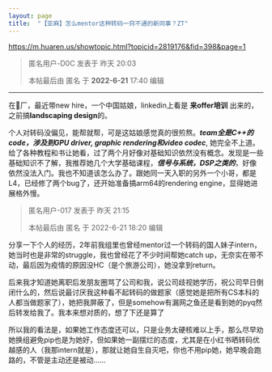 ```yaml
---
layout: page
title:  "【亚麻】怎么mentor这种转码一窍不通的新同事？ZT" 
---
```


https://m.huaren.us/showtopic.html?topicid=2819176&fid=398&page=1

> 匿名用户-D0C 发表于 昨天 20:03 
> 
> 本帖最后由 匿名 于 **2022-6-21** 17:40 编辑

--- 

在🍌厂，最近带new hire，一个中国姑娘，linkedin上看是 **来offer培训** 出来的，之前搞**landscaping design**的。

个人对转码没偏见，能帮就帮，可是这姑娘感觉真的很煎熬。***team全是C++的code，涉及到GPU driver, graphic rendering和video codec***, 她完全不上道。给了各种教程和书让她看，过了两个月好像对基础知识依然没有概念。发现是一些基础知识不了解，我推荐她几个大学基础课程，***信号与系统，DSP之类的***，好像依然没法入门。我也不知道该怎么办了。跟她同一天入职的另外一个小哥，都是L4，已经修了两个bug了，还开始准备搞arm64的rendering engine，显得她进展格外慢。


> 匿名用户-017 发表于 昨天 21:15
> 
> 本帖最后由 匿名 于 2022-6-21 18:20 编辑

分享一下个人的经历，2年前我组里也曾经mentor过一个转码的国人妹子intern，她当时也是非常的struggle，我也曾经花了不少时间帮她catch up，无奈实在带不动，最后因为疫情的原因没HC（是个旅游公司），她没拿到return。

后来我才知道她离职后发朋友圈骂了公司和我，说公司歧视她学历，祝公司早日倒闭什么的，然后说最讨厌我这种看不起转码的做题家（感觉她是把所有CS本科的人都当做题家了），她把我屏蔽了，但是somehow有漏网之鱼还是看到她的pyq然后转发给我了。我本来想对质的，想了下还是算了

所以我的看法是，如果她工作态度还可以，只是业务太硬核难以上手，那么尽早劝她换组避免pip也是为她好，但如果她一副摆烂的态度，尤其是在小红书晒转码优越感的人（我那intern就是），那就让她自生自灭吧，你也不用pip她，她早晚会跑路的，不管是主动还是被动……


